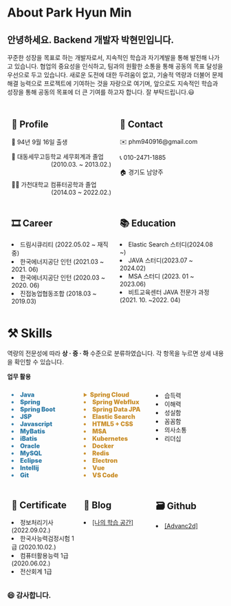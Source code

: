 # About Park Hyun Min

## 안녕하세요. Backend 개발자 박현민입니다.

꾸준한 성장을 목표로 하는 개발자로서, 지속적인 학습과 자기계발을 통해 발전해 나가고 있습니다. 협업의 중요성을 인식하고, 팀과의 원활한 소통을 통해 공동의 목표 달성을 우선으로 두고 있습니다. 새로운 도전에 대한 두려움이 없고, 기술적 역량과 더불어 문제 해결 능력으로 프로젝트에 기여하는 것을 자랑으로 여기며, 앞으로도 지속적인 학습과 성장을 통해 공동의 목표에 더 큰 기여를 하고자 합니다. 잘 부탁드립니다.😃

<div style="display: flex;">
    <div style="flex: 1; padding: 10px;">
        <h2>👦 Profile</h2>
        <p>👶  94년 9월 16일 출생</p>
        <p>🏫  대동세무고등학교 세무회계과 졸업<br>
            <span style="float: right;">(2010.03. ~ 2013.02.)</span>
        </p>
        <br>
        <p>👨‍🎓  가천대학교 컴퓨터공학과 졸업<br>
            <span style="float: right;">(2014.03 ~ 2022.02.)</span>
        </p>
    </div>
    <div style="flex: 1; padding: 10px;">
        <h2>👋 Contact</h2>
        <p>✉️ phm940916@gmail.com</p>
        <p>📞 010-2471-1885</p>
        <p>🏠 경기도 남양주</p>
    </div>
</div>

<div style="display: flex;">
    <div style="flex: 1; padding: 10px;">
        <h2>🎞 Career</h2>
        <li>드림시큐리티 (2022.05.02 ~ 재직 중)</li>
        <li>한국에너지공단 인턴 (2021.03 ~ 2021. 06)</li>
        <li>한국에너지공단 인턴 (2020.03 ~ 2020. 06)</li>
        <li>진접농업협동조합  (2018.03 ~ 2019.03)</li>
    </div>
    <div style="flex: 1; padding: 10px;">
        <h2>📚 Education</h2>
        <li>Elastic Search 스터디(2024.08 ~)</li>
        <li>JAVA 스터디(2023.07 ~ 2024.02)</li>
        <li>MSA 스터디 (2023. 01 ~ 2023.06)</li>
        <li>비트교육센터 JAVA 전문가 과정 (2021. 10. ~2022. 04)</li>
    </div>
</div>

# ⚒️ Skills
역량의 전문성에 따라 **상 · 중 · 하** 수준으로 분류하였습니다. 각 항목을 누르면 상세 내용을 확인할 수 있습니다. 

**업무 활용**
<div style="display: flex;">
    <div style="flex: 1; padding: 10px; 
                font-weight: 900;
                color: rgba(51, 126, 169, 1);
                fill: rgba(51, 126, 169, 1);">
        <li>Java</li>
        <li>Spring</li>
        <li>Spring Boot</li>
        <li>JSP</li>
        <li>Javascript</li>
        <li>MyBatis</li>
        <li>iBatis</li>
        <li>Oracle</li>
        <li>MySQL</li>
        <li>Eclipse</li>
        <li>Intellij</li>
        <li>Git</li>
    </div>
    <div style="flex: 1; padding: 10px; 
                font-weight: 900;
                color: rgba(203, 145, 47, 1);
                fill: rgba(203, 145, 47, 1)">
        <details>
            <summary>Spring Cloud</summary>
            <ul>
                <li>Config</li>
                <li>Eureka</li>
                <li>Gateway</li>
                <li>OpenFeign</li>
            </ul>
        </details>
        <li>Spring Webflux</li>
        <li>Spring Data JPA</li>
        <li>Elastic Search</li>
        <li>HTML5 + CSS</li>
        <li>MSA</li>
        <li>Kubernetes</li>
        <li>Docker</li>
        <li>Redis</li>
        <li>Electron</li>
        <li>Vue</li>
        <li>VS Code</li>
    </div>
    <div style="flex: 1; padding: 10px;">
        <li>습득력</li>
        <li>이해력</li>
        <li>성실함</li>
        <li>꼼꼼함</li>
        <li>의사소통</li>
        <li>리더십</li>
    </div>
</div>

<div style="display: flex;">
    <div style="flex: 1; padding: 10px;">
        <h2>📑 Certificate</h2>
        <li>정보처리기사 (2022.09.02.)</li>
        <li>한국사능력검정시험 1급 (2020.10.02.)</li>
        <li>컴퓨터활용능력 1급 (2020.06.02.)</li>
        <li>전산회계 1급</li>
    </div>
    <div style="flex: 1; padding: 10px;">
        <h2>📝 Blog</h2>
        <li>
            <a  href="https://advanc2d.notion.site/  a7dcc6e5c5ef46529eec2f132cc67cc2">
                [나의 학습 공간]
            </a>
        </li>
    </div>
    <div style="flex: 1; padding: 10px;">
        <h2>🗃 Github</h2>
        <li>
            <a  href="https://github.com/Advanc2d">
                [Advanc2d]
            </a>
        </li>
    </div>
</div>


### 😄 감사합니다.